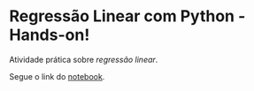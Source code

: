 # Regressão Linear com Python - Hands-on!

Atividade prática sobre _regressão linear_.

Segue o link do [notebook](https://colab.research.google.com/drive/1N4UOEi21L4JA80SWxxUbRxtGuA1yJqsR#scrollTo=LUPGvbo2u7kY).
